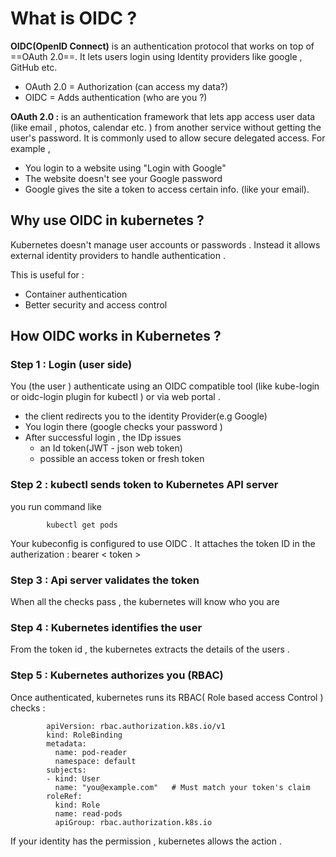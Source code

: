 
# What is OIDC ?


**OIDC(OpenID Connect)** is an authentication protocol that works on top of ==OAuth 2.0==. It lets users login using Identity providers like google , GitHub etc. 

* OAuth 2.0 = Authorization (can access my data?)
* OIDC = Adds authentication (who are you ?)


**OAuth 2.0 :** is an authentication framework that lets app access user data (like email , photos, calendar etc. ) from another service without getting the user's password. 
It is commonly used to allow secure delegated access. For example , 

* You login to a website using "Login with Google"
* The website doesn't see your Google password
* Google gives the site a token to access certain info. (like your email). 


## Why use OIDC in kubernetes ?

Kubernetes doesn't manage user accounts or passwords . Instead it allows external identity providers to handle authentication . 

This is useful for : 
* Container authentication 
* Better security and access control 



## How OIDC works in Kubernetes ?


### Step 1 : Login (user side)

You (the user ) authenticate using an OIDC compatible tool (like kube-login or oidc-login plugin for kubectl ) or via web portal . 

* the client redirects you to the identity Provider(e.g Google)
* You login there (google checks your password )
* After successful login , the IDp issues 
	* an Id token(JWT - json web token)
	* possible an access token or fresh token


### Step 2 : kubectl sends token to Kubernetes API server 

you run command like 

			kubectl get pods

Your kubeconfig is configured to use OIDC . It attaches the token ID in the autherization : bearer < token > 


### Step 3 :  Api server validates the token 

When all the checks pass , the kubernetes will know who you are 



### Step 4 : Kubernetes identifies the user 


From the token id , the kubernetes extracts the details of the users . 


### Step 5 : Kubernetes authorizes you (RBAC)


Once authenticated, kubernetes runs its RBAC( Role based access Control ) checks : 


			apiVersion: rbac.authorization.k8s.io/v1
			kind: RoleBinding
			metadata:
			  name: pod-reader
			  namespace: default
			subjects:
			- kind: User
			  name: "you@example.com"   # Must match your token's claim
			roleRef:
			  kind: Role
			  name: read-pods
			  apiGroup: rbac.authorization.k8s.io


If your identity has the permission , kubernetes allows the action . 